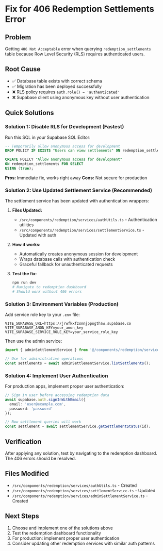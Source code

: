 # Fix for 406 Redemption Settlements Error

## Problem
Getting `406 Not Acceptable` error when querying `redemption_settlements` table because Row Level Security (RLS) requires authenticated users.

## Root Cause
- ✅ Database table exists with correct schema
- ✅ Migration has been deployed successfully  
- ❌ RLS policy requires `auth.role() = 'authenticated'`
- ❌ Supabase client using anonymous key without user authentication

## Quick Solutions

### Solution 1: Disable RLS for Development (Fastest)
Run this SQL in your Supabase SQL Editor:

```sql
-- Temporarily allow anonymous access for development
DROP POLICY IF EXISTS "Users can view settlements" ON redemption_settlements;

CREATE POLICY "Allow anonymous access for development"
ON redemption_settlements FOR SELECT
USING (true);
```

**Pros:** Immediate fix, works right away
**Cons:** Not secure for production

### Solution 2: Use Updated Settlement Service (Recommended)
The settlement service has been updated with authentication wrappers:

1. **Files Updated:**
   - `/src/components/redemption/services/authUtils.ts` - Authentication utilities
   - `/src/components/redemption/services/settlementService.ts` - Updated with auth

2. **How it works:**
   - Automatically creates anonymous session for development
   - Wraps database calls with authentication check
   - Graceful fallback for unauthenticated requests

3. **Test the fix:**
   ```bash
   npm run dev
   # Navigate to redemption dashboard
   # Should work without 406 errors
   ```

### Solution 3: Environment Variables (Production)
Add service role key to your `.env` file:

```env
VITE_SUPABASE_URL=https://jrwfkxfzsnnjppogthaw.supabase.co
VITE_SUPABASE_ANON_KEY=your_anon_key
VITE_SUPABASE_SERVICE_ROLE_KEY=your_service_role_key
```

Then use the admin service:
```typescript
import { adminSettlementService } from '@/components/redemption/services/adminSettlementService';

// Use for administrative operations
const settlements = await adminSettlementService.listSettlements();
```

### Solution 4: Implement User Authentication
For production apps, implement proper user authentication:

```typescript
// Sign in user before accessing redemption data
await supabase.auth.signInWithEmail({
  email: 'user@example.com',
  password: 'password'
});

// Now settlement queries will work
const settlement = await settlementService.getSettlementStatus(id);
```

## Verification
After applying any solution, test by navigating to the redemption dashboard. The 406 errors should be resolved.

## Files Modified
- `/src/components/redemption/services/authUtils.ts` - Created
- `/src/components/redemption/services/settlementService.ts` - Updated
- `/src/components/redemption/services/adminSettlementService.ts` - Created

## Next Steps
1. Choose and implement one of the solutions above
2. Test the redemption dashboard functionality  
3. For production: implement proper user authentication
4. Consider updating other redemption services with similar auth patterns
